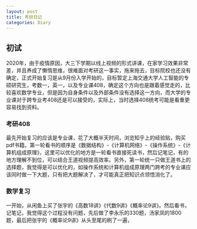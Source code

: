 ```yaml
---    
layout: post    
title: 考研日记    
categories: Diary    
---    
```

  
## 初试  
2020年，由于疫情原因，大三下学期以线上视频的形式讲课，在家学习效果非常差，并且养成了懒惰思维，很难面对考研这一事实，拖来拖去，目标院校也还没有确定，正式开始复习是从9月份入学开始的，目标暂定上海交通大学人工智能的专硕研究生，考数一，英一，以及专业课408，确定这个方向也是跟着感觉走的，比较喜欢数学专业，但是因为自身条件以及外部条件没有选择这一方向，而大学的专业课对于跨专业考408还是可以接受的，实际上，当时选择408统考可能是看重更容易找到资料。  
### 考研408  
最先开始复习的应该是专业课，花了大概半天时间，浏览知乎上的经验贴，购买pdf书籍。第一轮看书的顺序是《数据结构》-《计算机网络》-《操作系统》-《计算机组成原理》，这里可以优化的地方是一轮看书直接死读书，然后记笔记，有的地方理解不到位，可以结合王道视频提高效率。另外，第一轮统一只做王道书上的选择题，我觉得是可以优化的，如操作系统和计算机组成原理两门跨考的专业课应该同时做一下大题，只有把大题解决了，才可能真正把知识点领悟消化了。  
### 数学复习  
一开始，从闲鱼上买了张宇的《高数18讲》《代数9讲》《概率论9讲》。然后看书，记笔记，我觉得这个过程没有问题，先后做了李永乐的330题，汤家凤的1800题，最后把张宇的《概率论9讲》从头至尾的刷了一遍，  
